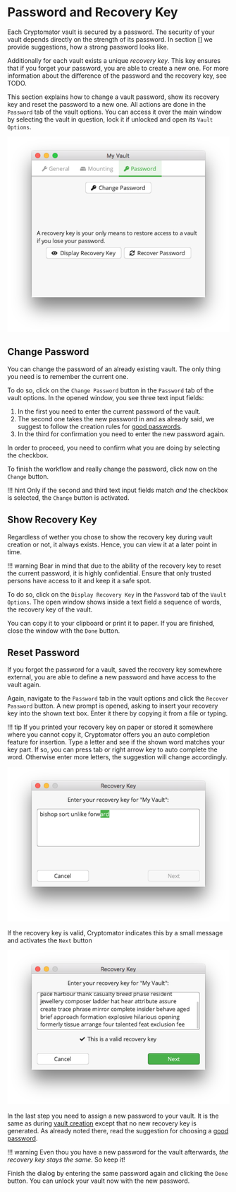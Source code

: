 # Password and Recovery Key

Each Cryptomator vault is secured by a password.
The security of your vault depends directly on the strength of its password.
In section [] we provide suggestions, how a strong password looks like.

Additionally for each vault exists a unique _recovery key_.
This key ensures that if you forget your password, you are able to create a new one.
For more information about the difference of the password and the recovery key, see TODO.


This section explains how to change a vault password, show its recovery key and reset the password to a new one.
All actions are done in the `Password` tab of the vault options.
You can access it over the main window by selecting the vault in question, lock it if unlocked and open its `Vault Options`.

![Vault options allowing you to enter a recovery key](../img/desktop/vault-options-password.png)

## Change Password
You can change the password of an already existing vault.
The only thing you need is to remember the current one.

To do so, click on the `Change Password` button in the `Password` tab of the vault options.
In the opened window, you see three text input fields:

[//]: # (TODO add image to for change password dialog)

1. In the first you need to enter the current password of the vault.
2. The second one takes the new password in and as already said, we suggest to follow the creation rules for [good passwords](TODO).
3. In the third for confirmation you need to enter the new password again.

In order to proceed, you need to confirm what you are doing by selecting the checkbox.

To finish the workflow and really change the password, click now on the `Change` button.

!!! hint
    Only if the second and third text input fields match _and_ the checkbox is selected, the `Change` button is activated.

## Show Recovery Key

Regardless of wether you chose to show the recovery key during vault creation or not, it always exists.
Hence, you can view it at a later point in time.

!!! warning
    Bear in mind that due to the ability of the recovery key to reset the current password, it is highly confidential.
    Ensure that only trusted persons have access to it and keep it a safe spot.

To do so, click on the `Display Recovery Key` in the `Password` tab of the `Vault Options`.
The open window shows inside a text field a sequence of words, the recovery key of the vault.

[//]: # (TODO add image show recovery key dialog)

You can copy it to your clipboard or print it to paper.
If you are finished, close the window with the `Done` button.

## Reset Password

If you forgot the password for a vault, saved the recovery key somewhere external, you are able to define a new password and have access to the vault again.

Again, navigate to the `Password` tab in the vault options and click the `Recover Password` button.
A new prompt is opened, asking to insert your recovery key into the shown text box. Enter it there by copying it from a file or typing.

!!! tip
    If you printed your recovery key on paper or stored it somewhere where you cannot copy it, Cryptomator offers you an auto completion feature for insertion.
    Type a letter and see if the shown word matches your key part.
    If so, you can press tab or right arrow key to auto complete the word.
    Otherwise enter more letters, the suggestion will change accordingly.

![Autocompletion during recovery key entry](../img/desktop/recoverykey-recover-enter.png)

If the recovery key is valid, Cryptomator indicates this by a small message and activates the `Next` button

![A valid recovery key has been entered](../img/desktop/recoverykey-recover-valid.png)

In the last step you need to assign a new password to your vault.
It is the same as during [vault creation](../adding-vaults/#3-choose-a-passwords) except that no new recovery key is generated.
As already noted there, read the suggestion for choosing a [good password](../../security/advice/#good-passwords).

!!! warning
    Even thou you have a new password for the vault afterwards, _the recovery key stays the same_. So keep it!

Finish the dialog by entering the same password again and clicking the `Done` button.
You can unlock your vault now with the new password.